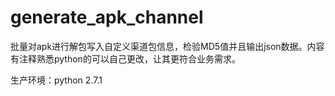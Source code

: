 # generate_apk_channel
批量对apk进行解包写入自定义渠道包信息，检验MD5值并且输出json数据。内容有注释熟悉python的可以自己更改，让其更符合业务需求。


生产环境：python 2.7.1

